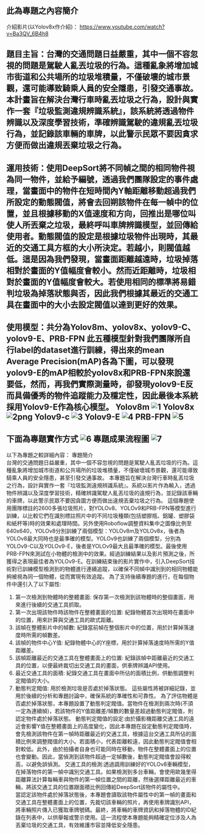 ## 此為專題之內容簡介
介紹影片(以Yolov8x作介紹)： https://www.youtube.com/watch?v=Ba3QV_6B4h8

題目主旨：台灣的交通問題日益嚴重，其中一個不容忽視的問題是駕駛人亂丟垃圾的行為。這種亂象將增加城市街道和公共場所的垃圾堆積量，不僅破壞的城市景觀，還可能導致騎乘人員的安全隱患，引發交通事故。本計畫旨在解決台灣行車時亂丟垃圾之行為，設計與實作一套『垃圾監測違規辨識系統』，該系統將透過物件辨識以及深度學習技術，準確辨識駕駛的違規亂丟垃圾行為，並記錄該車輛的車牌，以此警示民眾不要因貪求方便而做出違規丟棄垃圾之行為。
---
運用技術：使用DeepSort將不同幀之間的相同物件視為同一物件，並給予編號，透過我們團隊設定的事件處理，當畫面中的物件在短時間內Y軸距離移動超過我們所設定的動態閥值，將會去回朔該物件在每一幀中的位置，並且根據移動的X值速度和方向，回推出是哪位叫使人所丟棄之垃圾，最終呼叫車牌辨識模型，並回傳給使用者。動態閥值的設定是根據垃圾物件出現時，其最近的交通工具方框的大小所決定。若越小，則閥值越低。這是因為我們發現，當畫面距離越遠時，垃圾掉落相對於畫面的Y值幅度會較小。然而近距離時，垃圾相對於畫面的Y值幅度會較大。若使用相同的標準將易錯判垃圾為掉落狀態與否，因此我們根據其最近的交通工具在畫面中的大小去設定閥值以達到更好的效果。
---
使用模型：共分為Yolov8m、yolov8x、yolov9-C、yolov9-E、PRB-FPN 此五種模型針對我們團隊所自行label的dataset進行訓練，得出來的mean Average Precision(mAP)各為下圖，可以發現yolov9-E的mAP相較於yolov8x和PRB-FPN來說還要低，然而，再我們實際測量時，卻發現yolov9-E反而具備優秀的物件追蹤能力及穩定性，因此最後本系統採用Yolov9-E作為核心模型。
Yolov8m
![1](https://github.com/user-attachments/assets/e2c9d2b3-7073-4e2f-a280-c799be4e86ac)
Yolov8x
![2png](https://github.com/user-attachments/assets/19ade3bc-41d7-405f-955a-8ae5fa533aa2)
Yolov9-c
![3](https://github.com/user-attachments/assets/7d05549a-7a12-427c-a10b-607c95396af2)
Yolov9-E
![4](https://github.com/user-attachments/assets/889e3320-7bb6-4143-9938-4818ab800947)
PRB-FPN
![5](https://github.com/user-attachments/assets/fa943149-cd99-4d89-9b4f-fa1042b8841c)
---
下面為專題實作方式
![6](https://github.com/user-attachments/assets/3e9bf6d6-52f6-459e-bf5e-8e92ad7e7e32)
專題成果流程圖
![7](https://github.com/user-attachments/assets/1a8566a9-9a7b-456d-a188-78d0a54a5a5e)
---

以下為專題之較詳細內容：
專題簡介	    
台灣的交通問題日益嚴重，其中一個不容忽視的問題是駕駛人亂丟垃圾的行為。這種亂象將增加城市街道和公共場所的垃圾堆積量，不僅破壞城市景觀，還可能導致騎乘人員的安全隱患，甚至引發交通事故。
本專題旨在解決台灣行車時亂丟垃圾之行為，設計與實作一套『垃圾監測違規辨識系統』。系統以影片作為輸入，透過物件辨識以及深度學習技術，精確辨識駕駛人亂丟垃圾的違規行為，並記錄該車輛的車牌，以此警示民眾不要因貪圖方便而做出違規丟棄垃圾之行為。
這個專題使用團隊標註的2600多張垃圾照片，對YOLOv8、YOLOv9和PRB-FPN等模型進行訓練，以比較它們在識別標註照片中的不同垃圾種類(包括塑膠瓶、鋁罐、塑膠袋和紙杯等)時的效果和處理時間。另外使用Roboflow調整資料集中之圖像比例至640x640，YOLOv8分別訓練了兩個模型：YOLOv8m及YOLOv8x，後者為YOLOv8最大同時也是最準確的模型。YOLOv9也訓練了兩個模型，分別為YOLOv9-C以及YOLOv9-E，後者是YOLOv9最大且最準確的模型。最後使用PRB-FPN來測試在小物體的檢測中的效果。經過訓練結果以及影片預測之後，所獲得之表現最佳者為YOLOv9-E。在訓練結束後的影片實作中，引入DeepSort技術對已訓練模型檢測到的物體進行連續追蹤，以確保不同幀中識別到的相同物體能夠被視為同一個物體，從而實現有效追蹤。
    為了支持後續專題的進行，在每個物件中還引入了以下屬性:
1.	第一次檢測到物體時的整體畫面:
保存第一次檢測到該物體時的整個畫面，用來進行後續的交通工具抓取。
2.	第一次出現該物件時該物件在整體畫面的位置:
紀錄物體首次出現時在畫面中的位置，用來計算與交通工具的歐式距離。
3.	該幀在整體影片中的幀數:
紀錄當前幀在整個影片中的位置，用於計算掉落速度時所需的幀數差。
4.	該幀的物件中心Y值:
紀錄物體中心的Y座標，用於計算掉落速度時所需的Y值距離差。
5.	該幀距離最近的交通工具在整體畫面上的位置:
紀錄該幀中距離最近的交通工具的位置，以便最終裁切出交通工具的畫面，供車牌辨識API使用。
6.	最近交通工具的面積:
紀錄交通工具在畫面中所佔的面積比例，供動態調整判定閥值的大小。
7.	動態判定閥值:
用於檢測垃圾是否處於掉落狀態。
   這些屬性將被詳細記錄，並用於後續的分析和專題討論中，確保系統的準確性和可靠性。
    為了評估物體是否處於掉落狀態，本專題設置了動態判定閥值。當物件在檢測到兩次時(不須一定為連續幀)，若該物件的Y值距離差/幀數的數量差超過動態判定閥值，則認定物件處於掉落狀態。
    動態判定閥值的設定:由於攝影機距離交通工具的遠近會影響Y值在整體畫面上的高度變化，因此本專題在設定動態判定閥值時，會先檢測該物件在第一幀時距離最近的交通工具，根據這台交通工具所佔的面積比例來調整閥值的大小。若面積小，代表距離較遠，因此動態判定閥值會相對較低。此外，由於拍攝者自身也可能同時在移動，物件在整體畫面上的位置也會變動。因此，當偵測到該物件超過一定幀數後，動態判定閥值會設得較高，以避免誤偵測。
    交通工具的檢測:透過調用訓練好的YOLOv8車輛模型，在掉落物件的第一幀中識別交通工具。如果檢測到多台車輛，會使用歐幾里得距離算法計算每輛車與物件的第一幀位置之間的距離，然後選擇距離最近的車輛，將該交通工具的位置跟面積比例回傳給DeepSort該物件的屬性中。   
   當認定該物件處於掉落狀態後，本專題會讀取該物件屬性中的第一幀的畫面和交通工具在整體畫面上的位置，先裁切該車輛的照片，再使用車牌識別API，將車輛照片傳入已獲取車牌號碼。最終，將車輛的車牌資訊和掉落物體的ID紀錄在列表中，以供舉報或警示使用。這一流程使本專題能夠精確定位涉及人為丟棄垃圾的交通工具，有效維護市容並降低安全隱患。
